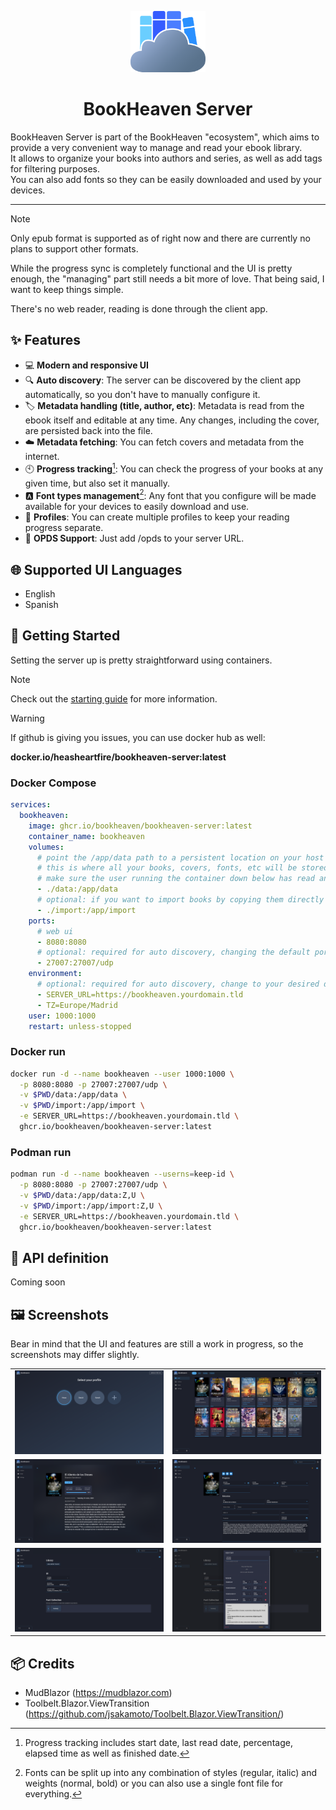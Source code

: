 <p align="center">
  <img src="wwwroot/img/logo.svg" alt="BookHeaven Logo" width="120" />
</p>

<h1 align="center">BookHeaven Server</h1>

BookHeaven Server is part of the BookHeaven "ecosystem", which aims to provide a very convenient way to manage and read your ebook library.<br/>
It allows to organize your books into authors and series, as well as add tags for filtering purposes.<br/>
You can also add fonts so they can be easily downloaded and used by your devices.

---

> [!NOTE]
> Only epub format is supported as of right now and there are currently no plans to support other formats.
> 
> While the progress sync is completely functional and the UI is pretty enough, the "managing" part still needs a bit more of love. That being said, I want to keep things simple.
> 
> There's no web reader, reading is done through the client app.

## :sparkles: Features
- :computer: **Modern and responsive UI**
- :mag: **Auto discovery**: The server can be discovered by the client app automatically, so you don't have to manually configure it.
- :label: **Metadata handling (title, author, etc)**: Metadata is read from the ebook itself and editable at any time. Any changes, including the cover, are persisted back into the file.
- :cloud: **Metadata fetching**: You can fetch covers and metadata from the internet.
- :clock10: **Progress tracking**[^1]: You can check the progress of your books at any given time, but also set it manually.
- :a: **Font types management**[^2]: Any font that you configure will be made available for your devices to easily download and use.
- :busts_in_silhouette: **Profiles**: You can create multiple profiles to keep your reading progress separate.
- :book: **OPDS Support**: Just add /opds to your server URL.

[^1]: Progress tracking includes start date, last read date, percentage, elapsed time as well as finished date.
[^2]: Fonts can be split up into any combination of styles (regular, italic) and weights (normal, bold) or you can also use a single font file for everything.

## :globe_with_meridians: Supported UI Languages
- English
- Spanish

## :rocket: Getting Started
Setting the server up is pretty straightforward using containers.
> [!NOTE]
> Check out the [starting guide](https://bookheaven.ggarrido.dev/getting-started) for more information.
>

> [!WARNING]
> If github is giving you issues, you can use docker hub as well:
> 
> **docker.io/heasheartfire/bookheaven-server:latest**
> 
### Docker Compose

```yaml
services:
  bookheaven:
    image: ghcr.io/bookheaven/bookheaven-server:latest
    container_name: bookheaven
    volumes:
      # point the /app/data path to a persistent location on your host
      # this is where all your books, covers, fonts, etc will be stored
      # make sure the user running the container down below has read and write permissions to this folder
      - ./data:/app/data
      # optional: if you want to import books by copying them directly into a folder on your host
      - ./import:/app/import
    ports:
      # web ui
      - 8080:8080
      # optional: required for auto discovery, changing the default port is not supported for now since it's hardcoded in the client
      - 27007:27007/udp
    environment:
      # optional: required for auto discovery, change to your desired domain or ip:port, including the protocol (http or https)
      - SERVER_URL=https://bookheaven.yourdomain.tld
      - TZ=Europe/Madrid
    user: 1000:1000
    restart: unless-stopped
```

### Docker run

```bash
docker run -d --name bookheaven --user 1000:1000 \
  -p 8080:8080 -p 27007:27007/udp \
  -v $PWD/data:/app/data \
  -v $PWD/import:/app/import \
  -e SERVER_URL=https://bookheaven.yourdomain.tld \
  ghcr.io/bookheaven/bookheaven-server:latest
```

### Podman run

```bash
podman run -d --name bookheaven --userns=keep-id \
  -p 8080:8080 -p 27007:27007/udp \
  -v $PWD/data:/app/data:Z,U \
  -v $PWD/import:/app/import:Z,U \
  -e SERVER_URL=https://bookheaven.yourdomain.tld \
  ghcr.io/bookheaven/bookheaven-server:latest
```

## :memo: API definition
Coming soon

## :framed_picture: Screenshots
Bear in mind that the UI and features are still a work in progress, so the screenshots may differ slightly.
<table>
    <tr>
        <td>
            <img src="screenshots/profiles.png" alt="Profiles" />
        </td>
        <td>
            <img src="screenshots/shelf.png" alt="Shelf" />
        </td>
    </tr>
    <tr>
        <td>
            <img src="screenshots/book.png" alt="Book page" />
        </td>
        <td>
            <img src="screenshots/book_edit.png" alt="Book editing" />
        </td>
    </tr>
    <tr>
        <td>
            <img src="screenshots/settings.png" alt="Settings" />
        </td>
        <td>
            <img src="screenshots/settings_font.png" alt="Font management" />
        </td>
    </tr>
</table>

## :package: Credits
- MudBlazor (https://mudblazor.com)
- Toolbelt.Blazor.ViewTransition (https://github.com/jsakamoto/Toolbelt.Blazor.ViewTransition/) 
